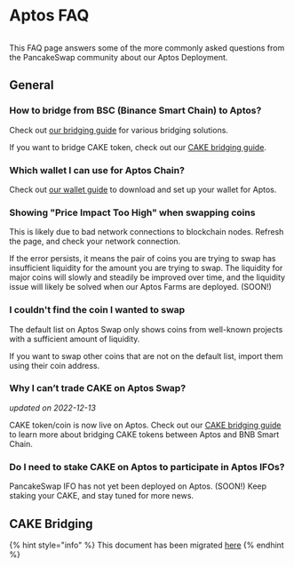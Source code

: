 # Aptos FAQ

<figure><img src="../.gitbook/assets/Aptos-faq-header.png" alt=""><figcaption></figcaption></figure>

This FAQ page answers some of the more commonly asked questions from the PancakeSwap community about our Aptos Deployment.

## General

### How to bridge from BSC (Binance Smart Chain) to Aptos?

Check out [our bridging guide](aptos-coin-guide.md) for various bridging solutions.

If you want to bridge CAKE token, check out our [CAKE bridging guide](cake-bridging-guide.md).

### Which wallet I can use for Aptos Chain?

Check out [our wallet guide](wallet-guide.md) to download and set up your wallet for Aptos.

### Showing "Price Impact Too High" when swapping coins

This is likely due to bad network connections to blockchain nodes. Refresh the page, and check your network connection.

If the error persists, it means the pair of coins you are trying to swap has insufficient liquidity for the amount you are trying to swap. The liquidity for major coins will slowly and steadily be improved over time, and the liquidity issue will likely be solved when our Aptos Farms are deployed. (SOON!)

### I couldn't find the coin I wanted to swap

The default list on Aptos Swap only shows coins from well-known projects with a sufficient amount of liquidity.

If you want to swap other coins that are not on the default list, import them using their coin address.

### Why I can’t trade CAKE on Aptos Swap?

_updated on 2022-12-13_

CAKE token/coin is now live on Aptos. Check out our [CAKE bridging guide](cake-bridging-guide.md) to learn more about bridging CAKE tokens between Aptos and BNB Smart Chain.

### Do I need to stake CAKE on Aptos to participate in Aptos IFOs?

PancakeSwap IFO has not yet been deployed on Aptos. (SOON!) Keep staking your CAKE, and stay tuned for more news.

## CAKE Bridging

{% hint style="info" %}
This document has been migrated [here](../products/cake-bridging/faq.md)
{% endhint %}

